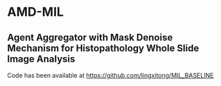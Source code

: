 # AMD-MIL



## Agent Aggregator with Mask Denoise Mechanism for Histopathology Whole Slide lmage Analysis 

Code has been available at https://github.com/lingxitong/MIL_BASELINE
